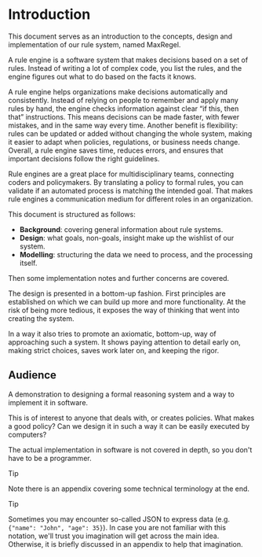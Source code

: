 # Introduction

This document serves as an introduction to the concepts, design and implementation of our rule system, named MaxRegel.

A rule engine is a software system that makes decisions based on a set of rules. Instead of writing a lot of complex code, you list the rules, and the engine figures out what to do based on the facts it knows.

A rule engine helps organizations make decisions automatically and consistently. Instead of relying on people to remember and apply many rules by hand, the engine checks information against clear “if this, then that” instructions. This means decisions can be made faster, with fewer mistakes, and in the same way every time. Another benefit is flexibility: rules can be updated or added without changing the whole system, making it easier to adapt when policies, regulations, or business needs change. Overall, a rule engine saves time, reduces errors, and ensures that important decisions follow the right guidelines.

Rule engines are a great place for multidisciplinary teams, connecting coders and policymakers. 
By translating a policy to formal rules, you can validate if an automated process is matching the intended goal. That makes rule engines a communication medium for different roles in an organization.

This document is structured as follows:

* **Background**: covering general information about rule systems.
* **Design**: what goals, non-goals, insight make up the wishlist of our system.
* **Modelling**: structuring the data we need to process, and the processing itself. 

Then some implementation notes and further concerns are covered. 

The design is presented in a bottom-up fashion. First principles are established on which we can build up more and more functionality. 
At the risk of being more tedious, it exposes the way of thinking that went into creating the system.

In a way it also tries to promote an axiomatic, bottom-up, way of approaching such a system.
It shows paying attention to detail early on, making strict choices, saves work later on, and keeping the rigor.

## Audience

A demonstration to designing a formal reasoning system and a way to implement it in software.

This is of interest to anyone that deals with, or creates policies. What makes a good policy? 
Can we design it in such a way it can be easily executed by computers?

The actual implementation in software is not covered in depth, so you don't have to be a programmer.


> [!TIP]
> Note there is an appendix covering some technical terminology at the end.

> [!TIP]
> Sometimes you may encounter so-called JSON to express data (e.g. `{"name": "John", "age": 35}`). In case you are not familiar with this notation, we'll trust you imagination will get across the main idea. Otherwise, it is briefly discussed in an appendix to help that imagination.